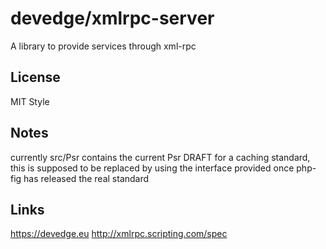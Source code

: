 # devedge/xmlrpc-server
A library to provide services through xml-rpc

## License
MIT Style

## Notes
currently src/Psr contains the current Psr DRAFT for a caching standard, this is supposed to be replaced by using
the interface provided once php-fig has released the real standard

## Links
https://devedge.eu
http://xmlrpc.scripting.com/spec